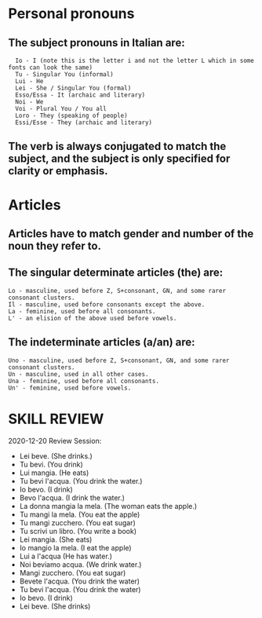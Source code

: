 # Personal pronouns

## The subject pronouns in Italian are:

      Io - I (note this is the letter i and not the letter L which in some fonts can look the same) 
      Tu - Singular You (informal)
      Lui - He
      Lei - She / Singular You (formal)
      Esso/Essa - It (archaic and literary)
      Noi - We
      Voi - Plural You / You all
      Loro - They (speaking of people)
      Essi/Esse - They (archaic and literary)

## The verb is always conjugated to match the subject, and the subject is only specified for clarity or emphasis.

# Articles

## Articles have to match gender and number of the noun they refer to.

## The singular determinate articles (the) are:

    Lo - masculine, used before Z, S+consonant, GN, and some rarer consonant clusters.
    Il - masculine, used before consonants except the above.
    La - feminine, used before all consonants.
    L' - an elision of the above used before vowels.

## The indeterminate articles (a/an) are:

    Uno - masculine, used before Z, S+consonant, GN, and some rarer consonant clusters.
    Un - masculine, used in all other cases.
    Una - feminine, used before all consonants.
    Un' - feminine, used before vowels.

# SKILL REVIEW 
2020-12-20 Review Session:
* Lei beve. (She drinks.) 
* Tu bevi.  (You drink)
* Lui mangia. (He eats)
* Tu bevi l'acqua. (You drink the water.)
* Io bevo. (I drink)
* Bevo l'acqua. (I drink the water.)
* La donna mangia la mela.  (The woman eats the apple.)
* Tu mangi la mela.  (You eat the apple)
* Tu mangi zucchero.  (You eat sugar)
* Tu scrivi un libro. (You write a book)
* Lei mangia.  (She eats) 
* Io mangio la mela. (I eat the apple) 
* Lui a l'acqua (He has water.)
* Noi beviamo acqua.  (We drink water.)
* Mangi zucchero.  (You eat sugar)
* Bevete l'acqua. (You drink the water)
* Tu bevi l'acqua. (You drink the water)
* Io bevo.  (I drink) 
* Lei beve.  (She drinks)
